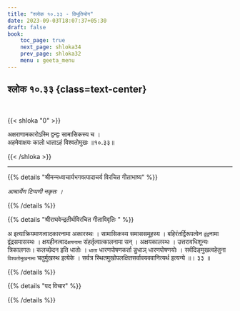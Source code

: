 ```yaml
---
title: "श्लोक १०.३३ - विभूतियोग"
date: 2023-09-03T18:07:37+05:30
draft: false
book:
    toc_page: true
    next_page: shloka34
    prev_page: shloka32
    menu : geeta_menu
---
```




## श्लोक १०.३३  {class=text-center}

<br/>

{{< shloka  "0"  >}}

अक्षराणामकारोऽस्मि द्वन्द्वः सामासिकस्य च ।  
अहमेवाक्षयः कालो धाताऽहं विश्वतोमुखः ॥१०.३३॥  

{{< /shloka >}}

---


{{% details "श्रीमन्मध्वाचार्यभगवत्पादाचर्य विरचित  गीताभाष्य" %}}

*आचार्येण टिप्पणी नकृतः ।*

{{% /details %}}



{{% details "श्रीराघवेन्द्रतीर्थविरचित गीताविवृतिः " %}}

अ इत्याक्रियमाणत्वादकारनामा अकारस्थः । 
सामासिकस्य समाससमूहस्य । 
बहिरंतर्द्विरूपत्वेन `द्वंद्र`नामा द्वंद्रसमासस्थः । 
क्षयहीनत्वाद`क्षयनामा` संहर्तृत्वात्कालनामा सन्‌ । 
अक्षयकालस्थः । उत्तरावधिशून्यः त्रिकालगतः। 
कलच्छेदन इति धातोः । `धाता` धारणपोषणकर्ता
डुधाञ्‌ धारणपोषणयोः । 
सर्वदिङ्मुखत्वहेतुना `विश्वतोमुखनामा` चतुर्मुखस्थ 
इत्येके । सर्वत्र स्थितमुखोपलक्षितसर्वावयववानित्यर्थ 
इत्यन्ये ॥। ३३ ॥

{{% /details %}}



{{% details "पद विचार" %}}


{{% /details %}}
